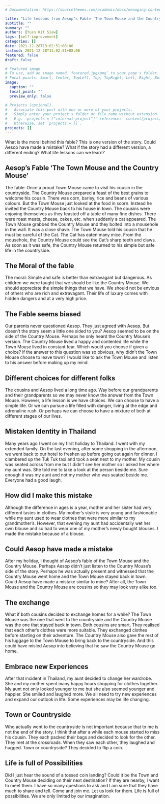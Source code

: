 ```yaml
---
# Documentation: https://sourcethemes.com/academic/docs/managing-content/

title: "Life lessons from Aesop’s Fable ‘The Town Mouse and the Country Mouse’"
subtitle: ""
summary: ""
authors: [Yuen Kit Siew]
tags: [self-improvement]
categories: []
date: 2021-12-28T13:02:51+08:00
lastmod: 2021-12-28T13:02:51+08:00
featured: false
draft: false

# Featured image
# To use, add an image named `featured.jpg/png` to your page's folder.
# Focal points: Smart, Center, TopLeft, Top, TopRight, Left, Right, BottomLeft, Bottom, BottomRight.
image:
  caption: ""
  focal_point: ""
  preview_only: false

# Projects (optional).
#   Associate this post with one or more of your projects.
#   Simply enter your project's folder or file name without extension.
#   E.g. `projects = ["internal-project"]` references `content/project/deep-learning/index.md`.
#   Otherwise, set `projects = []`.
projects: []
---
```

What is the moral behind this fable? This is one version of the story. Could Aesop have made a mistake? What if the story had a different version, a different ending? What life lessons can we learn?

## Aesop’s Fable ‘The Town Mouse and the Country Mouse’
The fable: Once a proud Town Mouse came to visit his cousin in the countryside. The Country Mouse prepared a feast of the best grains to welcome his cousin. There was corn, barley, rice and beans of various colours. But the Town Mouse just looked at the food in scorn. Instead he invited the Country Mouse back to his house in town. The cousins were enjoying themselves as they feasted off a table of many fine dishes. There were roast meats, cheese, cakes, etc. when suddenly a cat appeared. The Town Mouse grabbed the Country Mouse and they bolted into a mousehole in the wall. It was a close shave. The Town Mouse told his cousin that he must be careful of the Cat. The Cat has eaten many mice.  From the mousehole, the Country Mouse could see the Cat’s sharp teeth and claws. As soon as it was safe, the Country Mouse returned to his simple but safe life in the countryside.

## The Moral of the fable 
The moral: Simple and safe is better than extravagant but dangerous. As children we were taught that we should be like the Country Mouse. We should appreciate the simple things that we have.  We should not be envious of others who are rich and extravagant. Their life of luxury comes with hidden dangers and at a very high price. 

## The Fable seems biased
Our parents never questioned Aesop. They just agreed with Aesop. But doesn’t the story seem a little one sided to you? Aesop seemed to be on the side of the Country Mouse. Perhaps he only heard the Country Mouse’s version. The Country Mouse lived a happy and contented life while the Town Mouse lived in constant fear. Which would you choose if given a choice? If the answer to this question was so obvious, why didn’t  the Town Mouse choose to leave town? I would like to ask the Town Mouse and listen to his answer before making up my mind.

## Different choices for different folks
The cousins and Aesop lived a long time ago. Way before our grandparents and their grandparents so we may never know the answer from the Town Mouse. However, a life lesson is we have choices. We can choose to have a simple life. Or we can pursue a life filled with danger, living at the edge and adrenaline rush. Or perhaps we can choose to have a mixture of both at different stages of our lives.

## Mistaken Identity in Thailand
Many years ago I went on my first holiday to Thailand. I went with my extended family.  On the last evening, after some shopping in the afternoon, we went back to our hotel to freshen up before going out again for dinner. I clambered up the Tuk Tuk taxi and took a seat next to my mother. My cousin was seated across from me but I didn't see her mother so I asked her where my aunt was. She told me to take a look at the person beside me. Sure enough it was my aunt and not my mother who was seated beside me. Everyone had a good laugh. 

## How did I make this mistake
Although the difference in ages is a year, mother and her sister had very different tastes in clothes. My mother’s style is very young and fashionable while my aunt used to wear clothes that were more similar to my grandmother’s. However, that evening my aunt had accidentally wet her own blouse and so had to wear one of my mother’s newly bought blouses. I made the mistake because of a blouse. 

## Could Aesop have made a mistake
After my holiday, I thought of Aesop’s fable of the Town Mouse and the Country Mouse. 
Perhaps Aesop didn’t just listen to the Country Mouse’s side of the story. Perhaps he was actually present and witnessed that the Country Mouse went home and the Town Mouse stayed back in town. Could Aesop have made a mistake similar to mine? After all, the Town Mouse and the Country Mouse are cousins so they may look very alike too.

## The exchange
What if both cousins decided to exchange homes for a while? The Town Mouse was the one that went to the countryside and the Country Mouse was the one that stayed back in town. Both cousins are smart. They realised that each other’s clothes were more suitable. They exchanged clothes before starting on their adventure. The Country Mouse also gave the rest of his luggage to the Town Mouse to bring back to the countryside.  And this could have misled Aesop into believing that he saw the Country Mouse go home. 

## Embrace new Experiences
After that incident in Thailand, my aunt decided to change her wardrobe. She and my mother spent many happy hours shopping for clothes together. My aunt not only looked younger to me but she also seemed younger and happier. She smiled and laughed more. We all need to try new experiences and expand our outlook in life. Some experiences may be life changing. 

## Town or Countryside
Who actually went to the countryside is not important because that to me is not the end of the story. I think that after a while each mouse started to miss his cousin. They each packed their bags and decided to look for the other. They met at the crossroads. When they saw each other, they laughed and hugged. Town or countryside? They decided to flip a coin.

## Life is full of Possibilities
Did I just hear the sound of a tossed coin landing? Could it be the Town and Country Mouse deciding on their next destination? If they are nearby, I want to meet them. I have so many questions to ask and I am sure that they have much to share and tell. Come and join me. Let us look for them. Life is full of possibilities. We are only limited by our imagination. 
